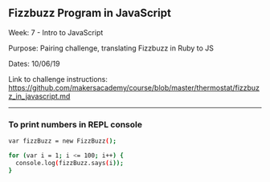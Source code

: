 ## Fizzbuzz Program in JavaScript

Week: 7 - Intro to JavaScript

Purpose: Pairing challenge, translating Fizzbuzz in Ruby to JS

Dates: 10/06/19

Link to challenge instructions: https://github.com/makersacademy/course/blob/master/thermostat/fizzbuzz_in_javascript.md

-------------------
### To print numbers in REPL console

```bash
var fizzBuzz = new FizzBuzz();

for (var i = 1; i <= 100; i++) {
  console.log(fizzBuzz.says(i));
}
```